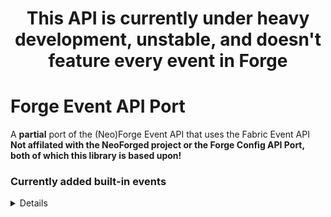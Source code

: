 <h1 align="center">This API is currently under heavy development, unstable, and doesn't feature every event in Forge</h1>
<h1>Forge Event API Port</h1>
A <b>partial</b> port of the (Neo)Forge Event API that uses the Fabric Event API
<b><br>Not affilated with the NeoForged project or the Forge Config API Port, both of which this library is based upon!</b>

### Currently added built-in events
<details>

  ### Common
  
  | Event | Ported | Reason |
  | :---- | :----: | :----- |
  | BlockEvent.BreakEvent | ✅
  | LivingChangeTargetEvent | ✅
  | LivingDamageEvent | ✅
  | LivingDeathEvent | ✅
  | LivingTickEvent | ✅

  ### Client
  | Event | Ported | Reason |
  | :---- | :----: | :----- |
  | RenderLevelStageEvent | ✅
  
</details>

